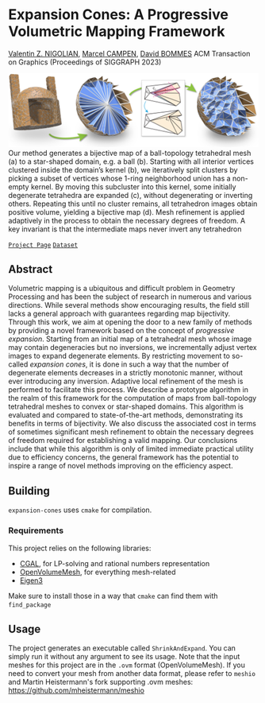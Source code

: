 # Expansion Cones: A Progressive Volumetric Mapping Framework

[Valentin Z. NIGOLIAN](https://cgg.unibe.ch/), [Marcel CAMPEN](http://graphics.cs.uos.de/), [David BOMMES](https://cgg.unibe.ch/)
ACM Transaction on Graphics (Proceedings of SIGGRAPH 2023)

![](/readme/cover-picture.png)
Our method generates a bijective map of a ball-topology tetrahedral mesh (a) to a star-shaped domain, e.g. a ball (b). Starting with all interior vertices
clustered inside the domain’s kernel (b), we iteratively split clusters by picking a subset of vertices whose 1-ring neighborhood union has a non-empty kernel.
By moving this subcluster into this kernel, some initially degenerate tetrahedra are expanded (c), without degenerating or inverting others. Repeating this
until no cluster remains, all tetrahedron images obtain positive volume, yielding a bijective map (d). Mesh refinement is applied adaptively in the process to
obtain the necessary degrees of freedom. A key invariant is that the intermediate maps never invert any tetrahedron

[`Project Page`](https://www.algohex.eu/publications/expansion-cones/)
[`Dataset`](todo)

## Abstract
Volumetric mapping is a ubiquitous and difficult problem in Geometry Processing and has been the subject of research in numerous and various directions. 
While several methods show encouraging results, the field still lacks a general approach with guarantees regarding map bijectivity. 
Through this work, we aim at opening the door to a new family of methods by providing a novel framework based on the concept of _progressive expansion_.
Starting from an initial map of a tetrahedral mesh whose image may contain degeneracies but no inversions, we incrementally adjust vertex images to expand degenerate elements. 
By restricting movement to so-called _expansion cones_, it is done in such a way that the number of degenerate elements decreases in a strictly monotonic manner, without ever introducing any inversion. 
Adaptive local refinement of the mesh is performed  to facilitate this process.
We describe a prototype algorithm in the realm of this framework for the computation of maps from ball-topology tetrahedral meshes to convex or star-shaped domains.
This algorithm is evaluated and compared to state-of-the-art methods, demonstrating its benefits in terms of bijectivity.
We also discuss the associated cost in terms of sometimes significant mesh refinement to obtain the necessary degrees of freedom required for establishing a valid mapping.
Our conclusions include that while this algorithm is only of limited immediate practical utility due to efficiency concerns, the general framework has the potential to inspire a range of novel methods improving on the efficiency aspect.


## Building

`expansion-cones` uses `cmake` for compilation.

### Requirements
This project relies on the following libraries:

* [CGAL](https://www.cgal.org/), for LP-solving and rational numbers representation
* [OpenVolumeMesh](https://www.graphics.rwth-aachen.de/software/openvolumemesh/), for everything mesh-related
* [Eigen3](https://eigen.tuxfamily.org/index.php?title=Main_Page)

Make sure to install those in a way that `cmake` can find them with `find_package`


## Usage

The project generates an executable called `ShrinkAndExpand`. You can simply run it without any argument to see its usage.
Note that the input meshes for this project are in the `.ovm` format (OpenVolumeMesh). 
If you need to convert your mesh from another data format, please refer to `meshio` and Martin Heistermann's fork supporting .ovm meshes: https://github.com/mheistermann/meshio




